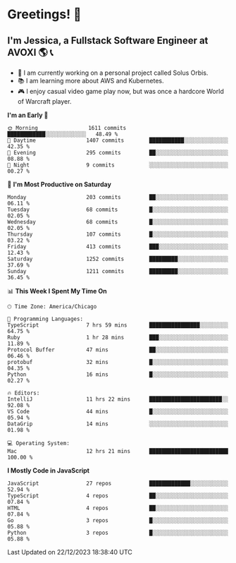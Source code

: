 # Greetings! 🧠

## I'm Jessica, a Fullstack Software Engineer at AVOXI 🌎 📞

- 🌟 I am currently working on a personal project called Solus Orbis.
- 📚 I am learning more about AWS and Kubernetes.
- 🎮 I enjoy casual video game play now, but was once a hardcore World of Warcraft player.

<!--START_SECTION:waka-->
**I'm an Early 🐤** 

```text
🌞 Morning                1611 commits        ████████████░░░░░░░░░░░░░   48.49 % 
🌆 Daytime                1407 commits        ███████████░░░░░░░░░░░░░░   42.35 % 
🌃 Evening                295 commits         ██░░░░░░░░░░░░░░░░░░░░░░░   08.88 % 
🌙 Night                  9 commits           ░░░░░░░░░░░░░░░░░░░░░░░░░   00.27 % 
```
📅 **I'm Most Productive on Saturday** 

```text
Monday                   203 commits         ██░░░░░░░░░░░░░░░░░░░░░░░   06.11 % 
Tuesday                  68 commits          █░░░░░░░░░░░░░░░░░░░░░░░░   02.05 % 
Wednesday                68 commits          █░░░░░░░░░░░░░░░░░░░░░░░░   02.05 % 
Thursday                 107 commits         █░░░░░░░░░░░░░░░░░░░░░░░░   03.22 % 
Friday                   413 commits         ███░░░░░░░░░░░░░░░░░░░░░░   12.43 % 
Saturday                 1252 commits        █████████░░░░░░░░░░░░░░░░   37.69 % 
Sunday                   1211 commits        █████████░░░░░░░░░░░░░░░░   36.45 % 
```


📊 **This Week I Spent My Time On** 

```text
🕑︎ Time Zone: America/Chicago

💬 Programming Languages: 
TypeScript               7 hrs 59 mins       ████████████████░░░░░░░░░   64.75 % 
Ruby                     1 hr 28 mins        ███░░░░░░░░░░░░░░░░░░░░░░   11.89 % 
Protocol Buffer          47 mins             ██░░░░░░░░░░░░░░░░░░░░░░░   06.46 % 
protobuf                 32 mins             █░░░░░░░░░░░░░░░░░░░░░░░░   04.35 % 
Python                   16 mins             █░░░░░░░░░░░░░░░░░░░░░░░░   02.27 % 

🔥 Editors: 
IntelliJ                 11 hrs 22 mins      ███████████████████████░░   92.08 % 
VS Code                  44 mins             █░░░░░░░░░░░░░░░░░░░░░░░░   05.94 % 
DataGrip                 14 mins             ░░░░░░░░░░░░░░░░░░░░░░░░░   01.98 % 

💻 Operating System: 
Mac                      12 hrs 21 mins      █████████████████████████   100.00 % 
```

**I Mostly Code in JavaScript** 

```text
JavaScript               27 repos            █████████████░░░░░░░░░░░░   52.94 % 
TypeScript               4 repos             ██░░░░░░░░░░░░░░░░░░░░░░░   07.84 % 
HTML                     4 repos             ██░░░░░░░░░░░░░░░░░░░░░░░   07.84 % 
Go                       3 repos             █░░░░░░░░░░░░░░░░░░░░░░░░   05.88 % 
Python                   3 repos             █░░░░░░░░░░░░░░░░░░░░░░░░   05.88 % 
```




 Last Updated on 22/12/2023 18:38:40 UTC
<!--END_SECTION:waka-->

<!--
**jessikuh/jessikuh** is a ✨ _special_ ✨ repository because its `README.md` (this file) appears on your GitHub profile.

Here are some ideas to get you started:

- 🔭 I’m currently working on ...
- 🌱 I’m currently learning ...
- 👯 I’m looking to collaborate on ...
- 🤔 I’m looking for help with ...
- 💬 Ask me about ...
- 📫 How to reach me: ...
- 😄 Pronouns: ...
- ⚡ Fun fact: ...
-->
